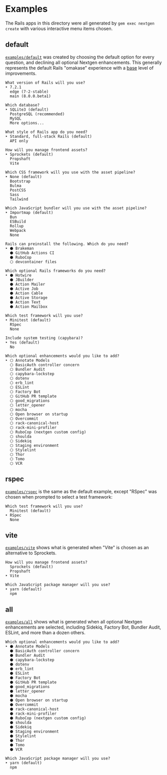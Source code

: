 # Examples

The Rails apps in this directory were all generated by `gem exec nextgen create` with various interactive menu items chosen.

## default

[`examples/default`](./default) was created by choosing the default option for every question, and declining all optional Nextgen enhancements. This generally represents the default Rails "omakase" experience with a [base](../lib/nextgen/generators/base.rb) level of improvements.

```
What version of Rails will you use?
‣ 7.2.1
  edge (7-2-stable)
  main (8.0.0.beta1)

Which database?
‣ SQLite3 (default)
  PostgreSQL (recommended)
  MySQL
  More options...

What style of Rails app do you need?
‣ Standard, full-stack Rails (default)
  API only

How will you manage frontend assets?
‣ Sprockets (default)
  Propshaft
  Vite

Which CSS framework will you use with the asset pipeline?
‣ None (default)
  Bootstrap
  Bulma
  PostCSS
  Sass
  Tailwind

Which JavaScript bundler will you use with the asset pipeline?
‣ Importmap (default)
  Bun
  ESBuild
  Rollup
  Webpack
  None

Rails can preinstall the following. Which do you need?
‣ ⬢ Brakeman
  ⬢ GitHub Actions CI
  ⬢ RuboCop
  ⬡ devcontainer files

Which optional Rails frameworks do you need?
‣ ⬢ Hotwire
  ⬢ JBuilder
  ⬢ Action Mailer
  ⬢ Active Job
  ⬢ Action Cable
  ⬢ Active Storage
  ⬢ Action Text
  ⬢ Action Mailbox

Which test framework will you use?
‣ Minitest (default)
  RSpec
  None

Include system testing (capybara)?
‣ Yes (default)
  No

Which optional enhancements would you like to add?
‣ ⬡ Annotate Models
  ⬡ BasicAuth controller concern
  ⬡ Bundler Audit
  ⬡ capybara-lockstep
  ⬡ dotenv
  ⬡ erb_lint
  ⬡ ESLint
  ⬡ Factory Bot
  ⬡ GitHub PR template
  ⬡ good_migrations
  ⬡ letter_opener
  ⬡ mocha
  ⬡ Open browser on startup
  ⬡ Overcommit
  ⬡ rack-canonical-host
  ⬡ rack-mini-profiler
  ⬡ RuboCop (nextgen custom config)
  ⬡ shoulda
  ⬡ Sidekiq
  ⬡ Staging environment
  ⬡ Stylelint
  ⬡ Thor
  ⬡ Tomo
  ⬡ VCR
```

## rspec

[`examples/rspec`](./rspec) is the same as the default example, except "RSpec" was chosen when prompted to select a test framework:

```
Which test framework will you use?
  Minitest (default)
‣ RSpec
  None
```

## vite

[`examples/vite`](./vite) shows what is generated when "Vite" is chosen as an alternative to Sprockets.

```
How will you manage frontend assets?
  Sprockets (default)
  Propshaft
‣ Vite

Which JavaScript package manager will you use?
‣ yarn (default)
  npm
```

## all

[`examples/all`](./all) shows what is generated when all optional Nextgen enhancements are selected, including Sidekiq, Factory Bot, Bundler Audit, ESLint, and more than a dozen others.

```
Which optional enhancements would you like to add?
‣ ⬢ Annotate Models
  ⬢ BasicAuth controller concern
  ⬢ Bundler Audit
  ⬢ capybara-lockstep
  ⬢ dotenv
  ⬢ erb_lint
  ⬢ ESLint
  ⬢ Factory Bot
  ⬢ GitHub PR template
  ⬢ good_migrations
  ⬢ letter_opener
  ⬢ mocha
  ⬢ Open browser on startup
  ⬢ Overcommit
  ⬢ rack-canonical-host
  ⬢ rack-mini-profiler
  ⬢ RuboCop (nextgen custom config)
  ⬢ shoulda
  ⬢ Sidekiq
  ⬢ Staging environment
  ⬢ Stylelint
  ⬢ Thor
  ⬢ Tomo
  ⬢ VCR

Which JavaScript package manager will you use?
‣ yarn (default)
  npm
```
